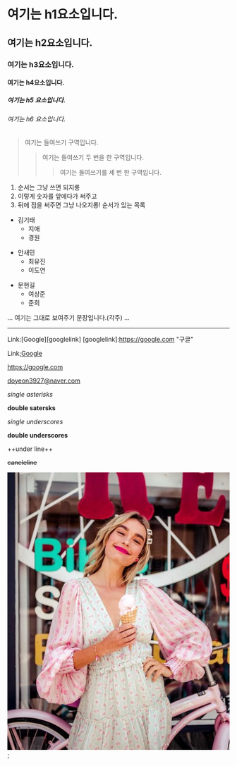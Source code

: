 # 여기는 h1요소입니다.
## 여기는 h2요소입니다.
### 여기는 h3요소입니다.
#### 여기는 h4요소입니다.
##### 여기는 h5 요소입니다.
###### 여기는 h6 요소입니다.

> 여기는 들여쓰기 구역입니다.
> >여기는 들여쓰기 두 번을 한 구역입니다.
> > >여기는 들여쓰기를 세 번 한 구역입니다.

1. 순서는 그냥 쓰면 되지롱
2. 이렇게 숫자를 앞에다가 써주고
3. 뒤에 점을 써주면 그냥 나오지롱! 순서가 있는 목록

* 김기태
  *  지애
    *  경원
+ 안새민
  +  최유진
    + 이도연
- 문현길
  -  여상준
    -  준희
    
...
   여기는 그대로 보여주기 문장입니다.(각주)
...

-----------------------------------------------------------
Link:[Google][googlelink]
[googlelink]:https://google.com "구글"

Link;[Google](https://google.com, "구글")

<https://google.com>

<doyeon3927@naver.com>

*single asterisks*

**double satersks**

_single underscores_

__double underscores__

++under line++

~~cancleline~~

![이도연](img2.jpg);